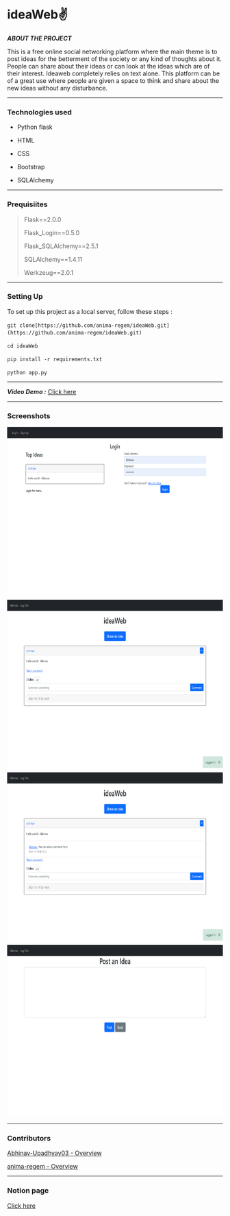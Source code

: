 # ideaWeb✌️

***ABOUT THE PROJECT***

This is a free online social networking platform where the main theme is to post ideas for the betterment of the society or any kind of thoughts about it.
People can share about their ideas or can look at the ideas which are of their interest. Ideaweb completely relies on text alone. This platform can be of
a great use where people are given a space to think and share about the new ideas without any disturbance.

---

### Technologies used

- Python flask


- HTML


- CSS

- Bootstrap


- SQLAlchemy


---

### Prequisiites

>Flask==2.0.0
>
>Flask_Login==0.5.0
>
>Flask_SQLAlchemy==2.5.1
>
>SQLAlchemy==1.4.11
>
>Werkzeug==2.0.1


---

### Setting Up

To set up this project as a local server, follow these steps :

`git clone[https://github.com/anima-regem/ideaWeb.git](https://github.com/anima-regem/ideaWeb.git)`

`cd ideaWeb`

`pip install -r requirements.txt`

`python app.py`

---

***Video Demo :*** [Click here](https://youtu.be/VuwYNTo9gwo)

---

### Screenshots
<p align= "center">
<img src="https://github.com/Abhinav-Upadhyay03/ideaWeb/blob/main/website/Screenshot%20(13).png"  height="400" />
<img src="https://github.com/Abhinav-Upadhyay03/ideaWeb/blob/13c4e7d1f170d63b5c40b69284091ad2bb8cba8d/website/Screenshot%20(14).png"  height="400" />
<img src="https://github.com/Abhinav-Upadhyay03/ideaWeb/blob/13c4e7d1f170d63b5c40b69284091ad2bb8cba8d/website/Screenshot%20(15).png"  height="400" />
<img src="https://github.com/Abhinav-Upadhyay03/ideaWeb/blob/13c4e7d1f170d63b5c40b69284091ad2bb8cba8d/website/Screenshot%20(16).png"  height="400" />
</p>

***

### Contributors

[Abhinav-Upadhyay03 - Overview](https://github.com/Abhinav-Upadhyay03/)

[anima-regem - Overview](https://github.com/anima-regem)

***
### Notion page
[Click here](https://overjoyed-manx-24b.notion.site/ideaWeb-0ff861e1998d4f2ea199a8a2fa1c334c)

